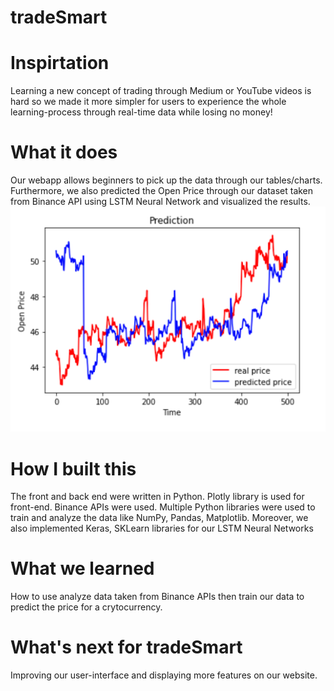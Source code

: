 # tradeSmart

# Inspirtation
Learning a new concept of trading through Medium or YouTube videos is hard so we made it more simpler for users to experience the whole learning-process through real-time data while losing no money!

# What it does
Our webapp allows beginners to pick up the data through our tables/charts. Furthermore, we also predicted the Open Price through our dataset taken from Binance API using LSTM Neural Network and visualized the results.
![Prediction](https://github.com/tea-win/tradeSmart/blob/master/image.png)


# How I built this
The front and back end were written in Python. Plotly library is used for front-end. Binance APIs were used. Multiple Python libraries were used to train and analyze the data like NumPy, Pandas, Matplotlib. Moreover, we also implemented Keras, SKLearn libraries for our LSTM Neural Networks

# What we learned
How to use analyze data taken from Binance APIs then train our data to predict the price for a crytocurrency.

# What's next for tradeSmart
Improving our user-interface and displaying more features on our website. 
